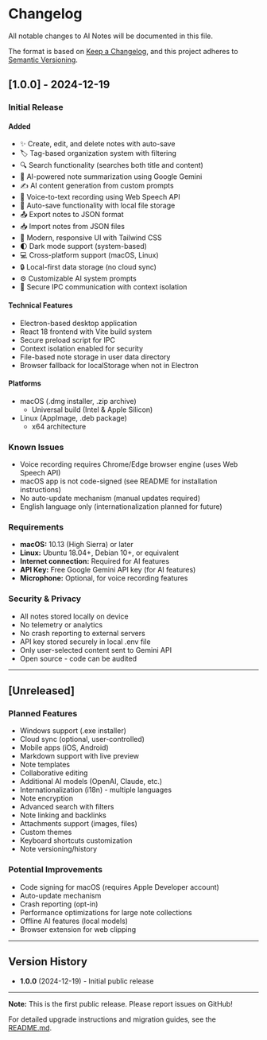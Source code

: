# Changelog

All notable changes to AI Notes will be documented in this file.

The format is based on [Keep a Changelog](https://keepachangelog.com/en/1.0.0/),
and this project adheres to [Semantic Versioning](https://semver.org/spec/v2.0.0.html).

## [1.0.0] - 2024-12-19

### Initial Release

#### Added
- ✨ Create, edit, and delete notes with auto-save
- 🏷️ Tag-based organization system with filtering
- 🔍 Search functionality (searches both title and content)
- 🤖 AI-powered note summarization using Google Gemini
- ✍️ AI content generation from custom prompts
- 🎤 Voice-to-text recording using Web Speech API
- 💾 Auto-save functionality with local file storage
- 📤 Export notes to JSON format
- 📥 Import notes from JSON files
- 🎨 Modern, responsive UI with Tailwind CSS
- 🌓 Dark mode support (system-based)
- 💻 Cross-platform support (macOS, Linux)
- 🔒 Local-first data storage (no cloud sync)
- ⚙️ Customizable AI system prompts
- 🔐 Secure IPC communication with context isolation

#### Technical Features
- Electron-based desktop application
- React 18 frontend with Vite build system
- Secure preload script for IPC
- Context isolation enabled for security
- File-based note storage in user data directory
- Browser fallback for localStorage when not in Electron

#### Platforms
- macOS (.dmg installer, .zip archive)
  - Universal build (Intel & Apple Silicon)
- Linux (AppImage, .deb package)
  - x64 architecture

### Known Issues
- Voice recording requires Chrome/Edge browser engine (uses Web Speech API)
- macOS app is not code-signed (see README for installation instructions)
- No auto-update mechanism (manual updates required)
- English language only (internationalization planned for future)

### Requirements
- **macOS:** 10.13 (High Sierra) or later
- **Linux:** Ubuntu 18.04+, Debian 10+, or equivalent
- **Internet connection:** Required for AI features
- **API Key:** Free Google Gemini API key (for AI features)
- **Microphone:** Optional, for voice recording features

### Security & Privacy
- All notes stored locally on device
- No telemetry or analytics
- No crash reporting to external servers
- API key stored securely in local .env file
- Only user-selected content sent to Gemini API
- Open source - code can be audited

---

## [Unreleased]

### Planned Features
- Windows support (.exe installer)
- Cloud sync (optional, user-controlled)
- Mobile apps (iOS, Android)
- Markdown support with live preview
- Note templates
- Collaborative editing
- Additional AI models (OpenAI, Claude, etc.)
- Internationalization (i18n) - multiple languages
- Note encryption
- Advanced search with filters
- Note linking and backlinks
- Attachments support (images, files)
- Custom themes
- Keyboard shortcuts customization
- Note versioning/history

### Potential Improvements
- Code signing for macOS (requires Apple Developer account)
- Auto-update mechanism
- Crash reporting (opt-in)
- Performance optimizations for large note collections
- Offline AI features (local models)
- Browser extension for web clipping

---

## Version History

- **1.0.0** (2024-12-19) - Initial public release

---

**Note:** This is the first public release. Please report issues on GitHub!

For detailed upgrade instructions and migration guides, see the [README.md](README.md).
